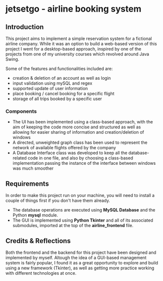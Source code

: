 # jetsetgo - airline booking system

## Introduction

This project aims to implement a simple reservation system for a fictional airline company. While it was an option to build a web-based version of this project I went for a desktop-based approach, inspired by one of the projects from one of my university courses which revolved around Java Swing.

Some of the features and functionalities included are:

- creation & deletion of an account as well as login
- input validation using mySQL and regex
- supported update of user information
- place booking / cancel booking for a specific flight
- storage of all trips booked by a specific user

### Components

- The UI has been implemented using a class-based approach, with the aim of keeping the code more concise and structured as well as allowing for easier sharing of information and creation/deletion of windows
- A directed, unweighted graph class has been used to represent the network of available flights offered by the company
- A Database Interface class was developed to keep all the database-related code in one file, and also by choosing a class-based implementation passing the instance of the interface between windows was much smoother

## Requirements

In order to make this project run on your machine, you will need to install a couple of things first if you don't have them already.

- The database operations are executed using **MySQL Database** and the Python **mysql** module.
- The GUI is implemented using **Python Tkinter** and all of its associated submodules, imported at the top of the **airline_frontend** file.

## Credits & Reflections

Both the frontend and the backend for this project have been designed and implemented by myself. Altough the idea of a GUI-based management system is fairly popular, I found it as a great opportunity to explore and build using a new framework (Tkinter), as well as getting more practice working with different technologies at once.